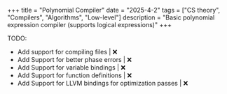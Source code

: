 +++
title = "Polynomial Compiler"
date  = "2025-4-2"
tags  = ["CS theory", "Compilers", "Algorithms", "Low-level"]
description = "Basic polynomial expression compiler (supports logical expressions)"
+++

TODO:
* Add support for compiling files      | ❌
* Add Support for better phase errors  | ❌
* Add Support for variable bindings    | ❌
* Add Support for function definitions | ❌
* Add Support for LLVM bindings for optimization passes | ❌

